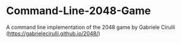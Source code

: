 # Command-Line-2048-Game
A command line implementation of the 2048 game by Gabriele Cirulli (https://gabrielecirulli.github.io/2048/)
